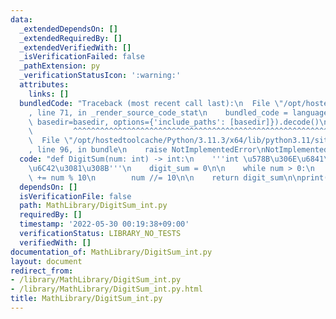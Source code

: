 ```yaml
---
data:
  _extendedDependsOn: []
  _extendedRequiredBy: []
  _extendedVerifiedWith: []
  _isVerificationFailed: false
  _pathExtension: py
  _verificationStatusIcon: ':warning:'
  attributes:
    links: []
  bundledCode: "Traceback (most recent call last):\n  File \"/opt/hostedtoolcache/Python/3.11.3/x64/lib/python3.11/site-packages/onlinejudge_verify/documentation/build.py\"\
    , line 71, in _render_source_code_stat\n    bundled_code = language.bundle(stat.path,\
    \ basedir=basedir, options={'include_paths': [basedir]}).decode()\n          \
    \         ^^^^^^^^^^^^^^^^^^^^^^^^^^^^^^^^^^^^^^^^^^^^^^^^^^^^^^^^^^^^^^^^^^^^^^^^^^^^^^^^^\n\
    \  File \"/opt/hostedtoolcache/Python/3.11.3/x64/lib/python3.11/site-packages/onlinejudge_verify/languages/python.py\"\
    , line 96, in bundle\n    raise NotImplementedError\nNotImplementedError\n"
  code: "def DigitSum(num: int) -> int:\n    '''int \u578B\u306E\u6841\u548C\u3092\
    \u6C42\u3081\u308B'''\n    digit_sum = 0\n\n    while num > 0:\n        digit_sum\
    \ += num % 10\n        num //= 10\n\n    return digit_sum\n\nprint(DigitSum(1234567890))"
  dependsOn: []
  isVerificationFile: false
  path: MathLibrary/DigitSum_int.py
  requiredBy: []
  timestamp: '2022-05-30 00:19:38+09:00'
  verificationStatus: LIBRARY_NO_TESTS
  verifiedWith: []
documentation_of: MathLibrary/DigitSum_int.py
layout: document
redirect_from:
- /library/MathLibrary/DigitSum_int.py
- /library/MathLibrary/DigitSum_int.py.html
title: MathLibrary/DigitSum_int.py
---
```

